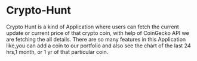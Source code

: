# Crypto-Hunt
Crypto Hunt is a kind of Application where users can fetch the current update or current price of that crypto coin, with help of CoinGecko API we are fetching the all details. There are so many features in this Application like,you can add a coin to our portfolio and also see the chart of the last 24 hrs,1 month, or 1 yr of that particular coin.
